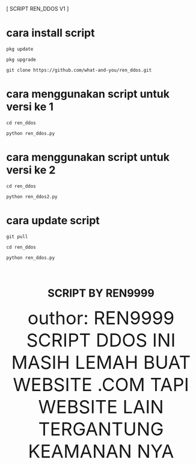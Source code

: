 <p>[ SCRIPT REN_DDOS V1 ]</p>

# cara install script 

```
pkg update
```
```
pkg upgrade
```
```
git clone https://github.com/what-and-you/ren_ddos.git
```
# cara menggunakan script untuk versi ke 1
```
cd ren_ddos
```
```
python ren_ddos.py
```
# cara menggunakan script untuk versi ke 2
```
cd ren_ddos
```
```
python ren_ddos2.py
```
# cara update script
```
git pull
```
```
cd ren_ddos
```
```
python ren_ddos.py
```
<br>
<center>
<h1>SCRIPT BY REN9999</h1>
  <center>
<font size="15">outhor: REN9999</font>
<br>
<font size="15">SCRIPT DDOS INI MASIH LEMAH BUAT WEBSITE .COM TAPI WEBSITE LAIN TERGANTUNG KEAMANAN NYA</font>
